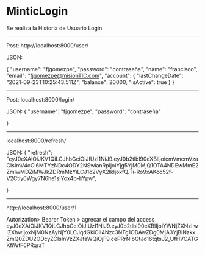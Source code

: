 # MinticLogin
 Se realiza la Historia de Usuario Login 
 
----------------------------------------------

Post: http://localhost:8000/user/

JSON: 

{
 "username": "fjgomezpe",
 "password": "contraseña",
 "name": "francisco",
 "email": "fjgomezpe@misionTIC.com",
 "account": {
 "lastChangeDate": "2021-09-23T10:25:43.511Z",
 "balance": 20000,
 "isActive": true
 }
}

---------------------------------------------

Post: localhost:8000/login/

JSON:
{
"username": "fjgomezpe",
"password": "contraseña"

}

--------------------------------------------

localhost:8000/refresh/

JSON:
{
    "refresh": "eyJ0eXAiOiJKV1QiLCJhbGciOiJIUzI1NiJ9.eyJ0b2tlbl90eXBlIjoicmVmcmVzaCIsImV4cCI6MTYzNDc4ODY2NSwianRpIjoiYjg5YjM0MjQ1OTA4NDEwMmE2ZmIwMDZiMWJkZDRmMzYiLCJ1c2VyX2lkIjoxfQ.Ti-Ro9xAKco52f-V2Ctiy6Wgy7N6he1sIYox4b-bYpw",

}

--------------------------------------------

http://localhost:8000/user/1

Autorization> Bearer Token > agrecar el campo del access
eyJ0eXAiOiJKV1QiLCJhbGciOiJIUzI1NiJ9.eyJ0b2tlbl90eXBlIjoiYWNjZXNzIiwiZXhwIjoxNjM0NzAyNjY0LCJqdGkiOiI4Nzc3NTg1ODAwZDg0MjA3YjBiNzkxZmQ0ZDU2ODcyZCIsInVzZXJfaWQiOjF9.cePRrNIbGtJo16tqtsJ2_UfHVOATGKfiWtF6PRqraT

